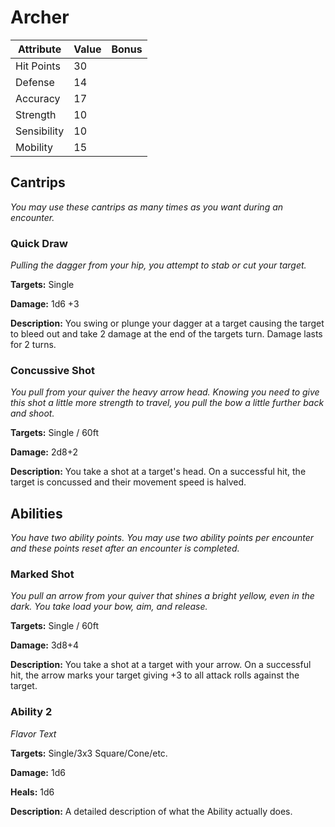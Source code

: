 # Archer

|Attribute|Value|Bonus|
|---|---|---|
|Hit Points|30|<center> </center>|
|Defense|14|<center> </center>|
|Accuracy|17|<center> </center>|
|Strength|10|<center> </center>|
|Sensibility|10|<center> </center>|
|Mobility|15|<center> </center>|


## Cantrips
_You may use these cantrips as many times as you want during an encounter._

### Quick Draw

_Pulling the dagger from your hip, you attempt to stab or cut your target._

**Targets:** Single

**Damage:** 1d6 +3

**Description:** You swing or plunge your dagger at a target causing the target to bleed out and take 2 damage at the end of the targets turn.  Damage lasts for 2 turns.

### Concussive Shot

_You pull from your quiver the heavy arrow head.  Knowing you need to give this shot a little more strength to travel, you pull the bow a little further back and shoot._

**Targets:** Single / 60ft

**Damage:** 2d8+2

**Description:** You take a shot at a target's head.  On a successful hit, the target is concussed and their movement speed is halved.


## Abilities
_You have two ability points.  You may use two ability points per encounter and these points reset after an encounter is completed._

### Marked Shot

_You pull an arrow from your quiver that shines a bright yellow, even in the dark.  You take load your bow, aim, and release._

**Targets:** Single / 60ft

**Damage:** 3d8+4

**Description:** You take a shot at a target with your arrow.  On a successful hit, the arrow marks your target giving +3 to all attack rolls against the target.

### Ability 2

_Flavor Text_

**Targets:** Single/3x3 Square/Cone/etc.

**Damage:** 1d6

**Heals:** 1d6

**Description:** A detailed description of what the Ability actually does.
